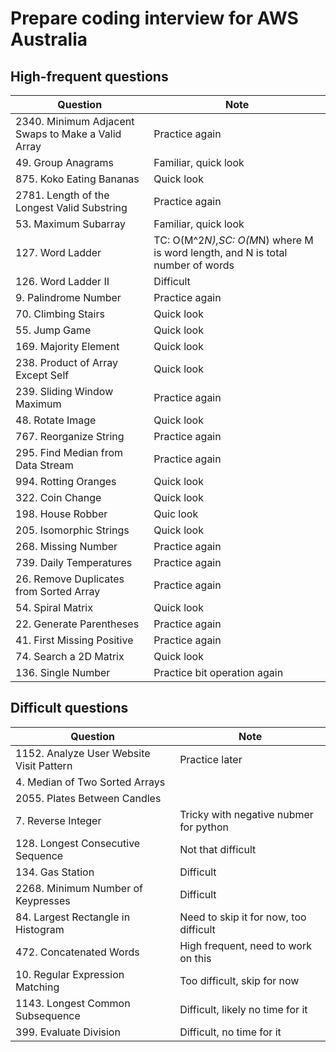 # Prepare coding interview for AWS Australia
## High-frequent questions
| Question                | Note                         
| ------------------------| ------------------------------ 
| 2340. Minimum Adjacent Swaps to Make a Valid Array | Practice again
| 49. Group Anagrams | Familiar, quick look
| 875. Koko Eating Bananas | Quick look
| 2781. Length of the Longest Valid Substring | Practice again
| 53. Maximum Subarray | Familiar, quick look
| 127. Word Ladder | TC: O(M^2*N),SC: O(M*N) where M is word length, and N is total number of words
| 126. Word Ladder II | Difficult
| 9. Palindrome Number | Practice again
| 70. Climbing Stairs | Quick look
| 55. Jump Game | Quick look
| 169. Majority Element | Quick look
| 238. Product of Array Except Self | Quick look
| 239. Sliding Window Maximum | Practice again
| 48. Rotate Image | Quick look
| 767. Reorganize String | Practice again
| 295. Find Median from Data Stream | Practice again
| 994. Rotting Oranges | Quick look
| 322. Coin Change | Quick look
| 198. House Robber | Quic look
| 205. Isomorphic Strings | Quick look
| 268. Missing Number | Practice again
| 739. Daily Temperatures | Practice again
| 26. Remove Duplicates from Sorted Array | Practice again
| 54. Spiral Matrix | Quick look
| 22. Generate Parentheses | Practice again
| 41. First Missing Positive | Practice again
| 74. Search a 2D Matrix | Quick look
| 136. Single Number | Practice bit operation again

## Difficult questions
| Question                | Note                         
| ------------------------| ------------------------------ 
| 1152. Analyze User Website Visit Pattern | Practice later
| 4. Median of Two Sorted Arrays |
| 2055. Plates Between Candles |
| 7. Reverse Integer | Tricky with negative nubmer for python
| 128. Longest Consecutive Sequence | Not that difficult
| 134. Gas Station | Difficult
| 2268. Minimum Number of Keypresses | Difficult
| 84. Largest Rectangle in Histogram | Need to skip it for now, too difficult 
| 472. Concatenated Words | High frequent, need to work on this
| 10. Regular Expression Matching | Too difficult, skip for now
| 1143. Longest Common Subsequence | Difficult, likely no time for it
| 399. Evaluate Division | Difficult, no time for it
